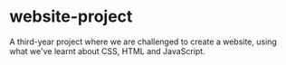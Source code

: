 # website-project
A third-year project where we are challenged to create a website, using what we've learnt about CSS, HTML and JavaScript. 
